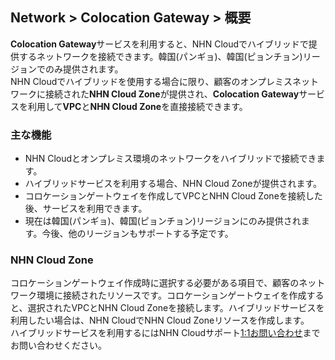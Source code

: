 ## Network > Colocation Gateway > 概要

**Colocation Gateway**サービスを利用すると、NHN Cloudでハイブリッドで提供するネットワークを接続できます。韓国(パンギョ)、韓国(ピョンチョン)リージョンでのみ提供されます。<br>
NHN Cloudでハイブリッドを使用する場合に限り、顧客のオンプレミスネットワークに接続された**NHN Cloud Zone**が提供され、**Colocation Gateway**サービスを利用して**VPC**と**NHN Cloud Zone**を直接接続できます。

### 主な機能

* NHN Cloudとオンプレミス環境のネットワークをハイブリッドで接続できます。
* ハイブリッドサービスを利用する場合、NHN Cloud Zoneが提供されます。
* コロケーションゲートウェイを作成してVPCとNHN Cloud Zoneを接続した後、サービスを利用できます。
* 現在は韓国(パンギョ)、韓国(ピョンチョン)リージョンにのみ提供されます。今後、他のリージョンもサポートする予定です。

### NHN Cloud Zone

コロケーションゲートウェイ作成時に選択する必要がある項目で、顧客のネットワーク環境に接続されたリソースです。コロケーションゲートウェイを作成すると、選択されたVPCとNHN Cloud Zoneを接続します。ハイブリッドサービスを利用したい場合は、NHN CloudでNHN Cloud Zoneリソースを作成します。<br>ハイブリッドサービスを利用するにはNHN Cloudサポート[1:1お問い合わせ](https://www.nhncloud.com/kr/support/inquiry)までお問い合わせください。
